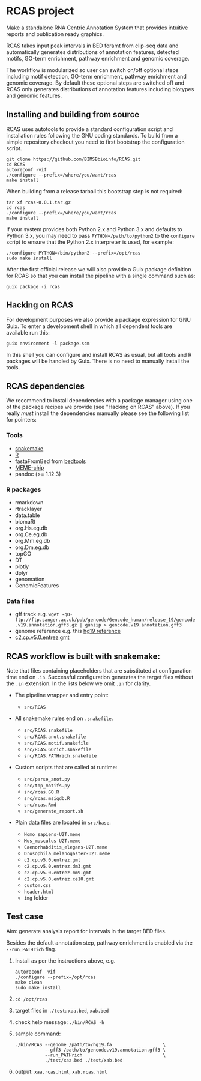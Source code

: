 # RCAS project

Make a standalone RNA Centric Annotation System that
provides intuitive reports and publication ready graphics.

RCAS takes input peak intervals in BED foramt from clip-seq data
and automatically generates distributions of annotation features,
detected motifs, GO-term enrichment, pathway enrichment
and genomic coverage.

The workflow is modularized so user can switch on/off
optional steps including motif detection, GO-term enrichment,
pathway enrichment and genomic coverage.
By default these optional steps are switched off
and RCAS only generates distributions of annotation features
including biotypes and genomic features.

## Installing and building from source

RCAS uses autotools to provide a standard configuration script and
installation rules following the GNU coding standards.  To build from
a simple repository checkout you need to first bootstrap the
configuration script.

~~~
git clone https://github.com/BIMSBbioinfo/RCAS.git
cd RCAS
autoreconf -vif
./configure --prefix=/where/you/want/rcas
make install
~~~

When building from a release tarball this bootstrap step is not
required:

~~~
tar xf rcas-0.0.1.tar.gz
cd rcas
./configure --prefix=/where/you/want/rcas
make install
~~~

If your system provides both Python 2.x and Python 3.x and defaults to
Python 3.x, you may need to pass `PYTHON=/path/to/python2` to the
`configure` script to ensure that the Python 2.x interpreter is used,
for example:

~~~
./configure PYTHON=/bin/python2 --prefix=/opt/rcas
sudo make install
~~~

After the first official release we will also provide a Guix package
definition for RCAS so that you can install the pipeline with a single
command such as:

    guix package -i rcas


## Hacking on RCAS

For development purposes we also provide a package expression for GNU
Guix.  To enter a development shell in which all dependent tools are
available run this:

    guix environment -l package.scm

In this shell you can configure and install RCAS as usual, but all
tools and R packages will be handled by Guix.  There is no need to
manually install the tools.


## RCAS dependencies

We recommend to install dependencies with a package manager using one
of the package recipes we provide (see "Hacking on RCAS" above).  If
you really *must* install the dependencies manually please see the
following list for pointers:

### Tools

- [snakemake](https://bitbucket.org/johanneskoester/snakemake/wiki/Documentation)
- [R](https://www.r-project.org/)
- fastaFromBed from [bedtools](http://bedtools.readthedocs.org/en/latest/content/installation.html)
- [MEME-chip](http://meme-suite.org/meme-software/4.10.2/meme_4.10.2.tar.gz)
- pandoc (>= 1.12.3)

### R packages

- rmarkdown
- rtracklayer
- data.table
- biomaRt
- org.Hs.eg.db
- org.Ce.eg.db
- org.Mm.eg.db
- org.Dm.eg.db
- topGO
- DT
- plotly
- dplyr
- genomation
- GenomicFeatures

### Data files

- gff track e.g.  `wget -qO- ftp://ftp.sanger.ac.uk/pub/gencode/Gencode_human/release_19/gencode.v19.annotation.gff3.gz | gunzip > gencode.v19.annotation.gff3`
- genome reference e.g. this
  [hg19 reference](http://hgdownload.cse.ucsc.edu/goldenPath/hg19/bigZips/chromFa.tar.gz)
- [c2.cp.v5.0.entrez.gmt](http://software.broadinstitute.org/gsea/msigdb/download_file.jsp?filePath=/resources/msigdb/5.0/c2.cp.v5.0.entrez.gmt)

## RCAS workflow is built with snakemake:

Note that files containing placeholders that are substituted at
configuration time end on `.in`.  Successful configuration generates
the target files without the `.in` extension.  In the lists below we
omit `.in` for clarity.

- The pipeline wrapper and entry point:
  - `src/RCAS`

- All snakemake rules end on `.snakefile`.
  - `src/RCAS.snakefile`
  - `src/RCAS.anot.snakefile`
  - `src/RCAS.motif.snakefile`
  - `src/RCAS.GOrich.snakefile`
  - `src/RCAS.PATHrich.snakefile`

- Custom scripts that are called at runtime:
  - `src/parse_anot.py`
  - `src/top_motifs.py`
  - `src/rcas.GO.R`
  - `src/rcas.msigdb.R`
  - `src/rcas.Rmd`
  - `src/generate_report.sh`

- Plain data files are located in `src/base`:
  - `Homo_sapiens-U2T.meme`
  - `Mus_musculus-U2T.meme`
  - `Caenorhabditis_elegans-U2T.meme`
  - `Drosophila_melanogaster-U2T.meme`
  - `c2.cp.v5.0.entrez.gmt`
  - `c2.cp.v5.0.entrez.dm3.gmt`
  - `c2.cp.v5.0.entrez.mm9.gmt`
  - `c2.cp.v5.0.entrez.ce10.gmt`
  - `custom.css`
  - `header.html`
  - `img` folder

## Test case

Aim: generate analysis report for intervals in the target BED files.

Besides the default annotation step, pathway enrichment is enabled via
the `--run_PATHrich` flag.

1. Install as per the instructions above, e.g.
    ~~~
    autoreconf -vif
    ./configure --prefix=/opt/rcas
    make clean
    sudo make install
    ~~~

2. `cd /opt/rcas`

3. target files in `./test`: `xaa.bed`, `xab.bed`

4. check help message: `./bin/RCAS -h`

5. sample command:
    ~~~
    ./bin/RCAS --genome /path/to/hg19.fa                   \
               --gff3 /path/to/gencode.v19.annotation.gff3 \
               --run_PATHrich                              \
               ./test/xaa.bed ./test/xab.bed
    ~~~

6. output: `xaa.rcas.html`, `xab.rcas.html`
